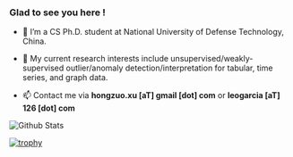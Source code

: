 ### Glad to see you here !

- 🌱 I’m a CS Ph.D. student at National University of Defense Technology, China. 
  
- 🔭 My current research interests include unsupervised/weakly-supervised outlier/anomaly detection/interpretation for tabular, time series, and graph data. 

- 📫 Contact me via **hongzuo.xu [aT] gmail [dot] com** or **leogarcia [aT] 126 [dot] com**

 
![Github Stats](https://github-readme-stats.vercel.app/api?username=xuhongzuo&show_icons=true&theme=vue&count_private=true)


[![trophy](https://github-profile-trophy.vercel.app/?username=xuhongzuo&title=Stars,Followers,Commit)](https://github.com/ryo-ma/github-profile-trophy)


<!--
**xuhongzuo/xuhongzuo** is a ✨ _special_ ✨ repository because its `README.md` (this file) appears on your GitHub profile.

![Visitor Count](https://profile-counter.glitch.me/xuhongzuo/count.svg)

Here are some ideas to get you started:

- 🔭 I’m currently working on ...
- 🌱 I’m currently learning ...
- 👯 I’m looking to collaborate on ...
- 🤔 I’m looking for help with ...
- 💬 Ask me about ...
- 📫 How to reach me: ...
- 😄 Pronouns: ...
- ⚡ Fun fact: ...
-->

